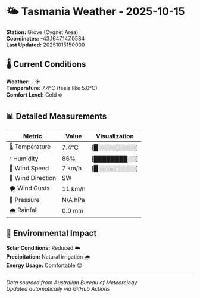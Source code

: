 # 🌤️ Tasmania Weather - 2025-10-15

**Station:** Grove (Cygnet Area)  
**Coordinates:** -43.1647,147.0584  
**Last Updated:** 20251015150000

## 🌡️ Current Conditions

**Weather:** - ☀️  
**Temperature:** 7.4°C (feels like 5.0°C)  
**Comfort Level:** Cold ❄️

## 📊 Detailed Measurements

| Metric | Value | Visualization |
|--------|-------|---------------|
| 🌡️ Temperature | 7.4°C | [█░░░░░░░░░] |
| 💧 Humidity | 86% | [████████░░] |
| 💨 Wind Speed | 7 km/h | [█░░░░░░░░░] |
| 🧭 Wind Direction | SW | |
| 🌪️ Wind Gusts | 11 km/h | |
| 🔽 Pressure | N/A hPa | |
| 🌧️ Rainfall | 0.0 mm | |

## 🌱 Environmental Impact

**Solar Conditions:** Reduced ☁️  
**Precipitation:** Natural irrigation 🌧️  
**Energy Usage:** Comfortable 😌

---
*Data sourced from Australian Bureau of Meteorology*  
*Updated automatically via GitHub Actions*
